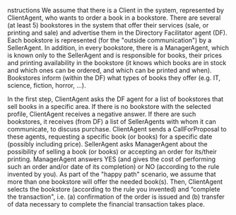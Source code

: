 nstructions
We assume that there is a Client in the system, 
represented by ClientAgent, who wants to order a book in a bookstore.
There are several (at least 5) bookstores in the system that offer their services (sale, or printing and sale) and advertise them in the Directory Facilitator agent (DF).
Each bookstore is represented (for the "outside communication") by a SellerAgent. In addition, in every bookstore, there is a ManagerAgent,
which is known only to the SellerAgent and is responsible for books, their prices and printing availability in the bookstore (it knows which books are in stock and which ones can be ordered, 
and which can be printed and when). Bookstores inform (within the DF) what types of books they offer (e.g. IT, science, fiction, horror, ...).



In the first step, ClientAgent asks the DF agent for a list of bookstores that sell books in a specific area.
If there is no bookstore with the selected profile, ClientAgent receives a negative answer. 
If there are such bookstores, it receives (from DF) a list of SellerAgents with whom it can communicate, to discuss purchase. 
ClientAgent sends a CallForProposal to these agents, requesting a specific book (or books) for a specific date (possibly including price).
SellerAgent asks ManagerAgent about the possibility of selling a book (or books) or accepting an order for its/their printing.
ManagerAgent answers YES (and gives the cost of performing such an order and/or date of its completion) or NO (according to the rule invented by you).
As part of the "happy path" scenario, we assume that more than one bookstore will offer the needed book(s).
Then, ClientAgent selects the bookstore (according to the rule you invented) and “complete the transaction",
i.e. (a) confirmation of the order is issued and (b) transfer of data necessary to complete the financial transaction takes place.  
